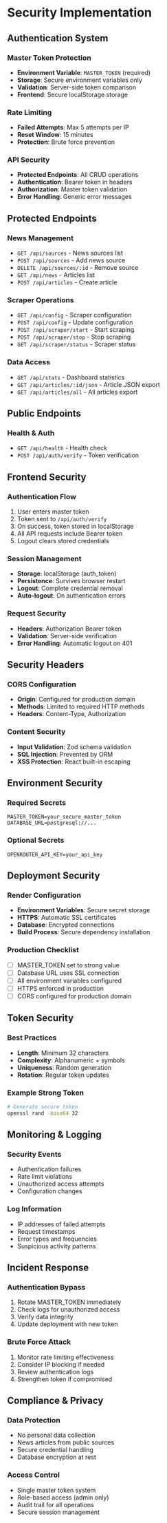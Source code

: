 # Security Implementation

## Authentication System

### Master Token Protection
- **Environment Variable**: `MASTER_TOKEN` (required)
- **Storage**: Secure environment variables only
- **Validation**: Server-side token comparison
- **Frontend**: Secure localStorage storage

### Rate Limiting
- **Failed Attempts**: Max 5 attempts per IP
- **Reset Window**: 15 minutes
- **Protection**: Brute force prevention

### API Security
- **Protected Endpoints**: All CRUD operations
- **Authentication**: Bearer token in headers
- **Authorization**: Master token validation
- **Error Handling**: Generic error messages

## Protected Endpoints

### News Management
- `GET /api/sources` - News sources list
- `POST /api/sources` - Add news source  
- `DELETE /api/sources/:id` - Remove source
- `GET /api/news` - Articles list
- `POST /api/articles` - Create article

### Scraper Operations
- `GET /api/config` - Scraper configuration
- `POST /api/config` - Update configuration
- `POST /api/scraper/start` - Start scraping
- `POST /api/scraper/stop` - Stop scraping
- `GET /api/scraper/status` - Scraper status

### Data Access
- `GET /api/stats` - Dashboard statistics
- `GET /api/articles/:id/json` - Article JSON export
- `GET /api/articles/all` - All articles export

## Public Endpoints

### Health & Auth
- `GET /api/health` - Health check
- `POST /api/auth/verify` - Token verification

## Frontend Security

### Authentication Flow
1. User enters master token
2. Token sent to `/api/auth/verify`
3. On success, token stored in localStorage
4. All API requests include Bearer token
5. Logout clears stored credentials

### Session Management
- **Storage**: localStorage (auth_token)
- **Persistence**: Survives browser restart
- **Logout**: Complete credential removal
- **Auto-logout**: On authentication errors

### Request Security
- **Headers**: Authorization Bearer token
- **Validation**: Server-side verification
- **Error Handling**: Automatic logout on 401

## Security Headers

### CORS Configuration
- **Origin**: Configured for production domain
- **Methods**: Limited to required HTTP methods
- **Headers**: Content-Type, Authorization

### Content Security
- **Input Validation**: Zod schema validation
- **SQL Injection**: Prevented by ORM
- **XSS Protection**: React built-in escaping

## Environment Security

### Required Secrets
```env
MASTER_TOKEN=your_secure_master_token
DATABASE_URL=postgresql://...
```

### Optional Secrets
```env
OPENROUTER_API_KEY=your_api_key
```

## Deployment Security

### Render Configuration
- **Environment Variables**: Secure secret storage
- **HTTPS**: Automatic SSL certificates
- **Database**: Encrypted connections
- **Build Process**: Secure dependency installation

### Production Checklist
- [ ] MASTER_TOKEN set to strong value
- [ ] Database URL uses SSL connection
- [ ] All environment variables configured
- [ ] HTTPS enforced in production
- [ ] CORS configured for production domain

## Token Security

### Best Practices
- **Length**: Minimum 32 characters
- **Complexity**: Alphanumeric + symbols
- **Uniqueness**: Random generation
- **Rotation**: Regular token updates

### Example Strong Token
```bash
# Generate secure token
openssl rand -base64 32
```

## Monitoring & Logging

### Security Events
- Authentication failures
- Rate limit violations
- Unauthorized access attempts
- Configuration changes

### Log Information
- IP addresses of failed attempts
- Request timestamps
- Error types and frequencies
- Suspicious activity patterns

## Incident Response

### Authentication Bypass
1. Rotate MASTER_TOKEN immediately
2. Check logs for unauthorized access
3. Verify data integrity
4. Update deployment with new token

### Brute Force Attack
1. Monitor rate limiting effectiveness
2. Consider IP blocking if needed
3. Review authentication logs
4. Strengthen token if compromised

## Compliance & Privacy

### Data Protection
- No personal data collection
- News articles from public sources
- Secure credential handling
- Database encryption at rest

### Access Control
- Single master token system
- Role-based access (admin only)
- Audit trail for all operations
- Secure session management